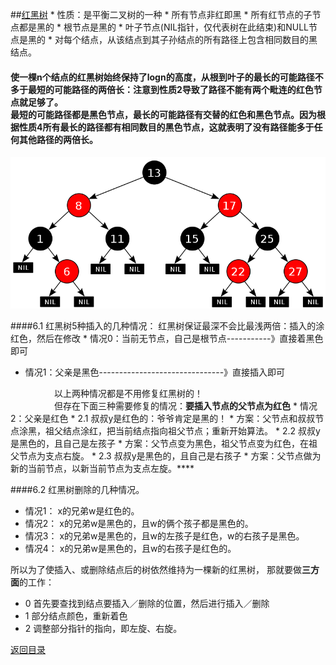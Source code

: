 ##[红黑树](http://blog.csdn.net/chenhuajie123/article/details/11951777)
* 
性质：是平衡二叉树的一种
    * 
所有节点非红即黑
    * 
所有红节点的子节点都是黑的
    * 
根节点是黑的
    * 
叶子节点(NIL指针，仅代表树在此结束)和NULL节点是黑的
    * 
对每个结点，从该结点到其子孙结点的所有路径上包含相同数目的黑结点。
#### 使一棵n个结点的红黑树始终保持了logn的高度，从根到叶子的最长的可能路径不多于最短的可能路径的两倍长：注意到性质2导致了路径不能有两个毗连的红色节点就足够了。<br>最短的可能路径都是黑色节点，最长的可能路径有交替的红色和黑色节点。因为根据性质4所有最长的路径都有相同数目的黑色节点，这就表明了没有路径能多于任何其他路径的两倍长。

![](1355319681_6107.png)

####6.1 红黑树5种插入的几种情况：
红黑树保证最深不会比最浅两倍：插入的涂红色，然后在修改
* 
情况0：当前无节点，自己是根节点-----------》直接着黑色即可
* 情况1：父亲是黑色-------------------------------》直接插入即可

　　　　　以上两种情况都是不用修复红黑树的！<br>
　　　　　但存在下面三种需要修复的情况：**要插入节点的父节点为红色**
* 
情况2：父亲是红色
    * 2.1
叔叔y是红色的：爷爷肯定是黑的！
        * 
方案：父节点和叔叔节点涂黑，祖父结点涂红，把当前结点指向祖父节点；重新开始算法。
    * 2.2
叔叔y是黑色的，且自己是左孩子
        * 
方案：父节点变为黑色，祖父节点变为红色，在祖父节点为支点右旋。
    * 2.3
叔叔y是黑色的，且自己是右孩子
        * 
方案：父节点做为新的当前节点，以新当前节点为支点左旋。****

####6.2 红黑树删除的几种情况。
* 情况1：
x的兄弟w是红色的。
* 情况2：
x的兄弟w是黑色的，且w的俩个孩子都是黑色的。
* 情况3：
x的兄弟w是黑色的，且w的左孩子是红色，w的右孩子是黑色。
* 情况4：
x的兄弟w是黑色的，且w的右孩子是红色的。

所以为了使插入、或删除结点后的树依然维持为一棵新的红黑树，
那就要做**三方面**的工作：
* 0
首先要查找到结点要插入／删除的位置，然后进行插入／删除
* 1
部分结点颜色，重新着色
* 2
调整部分指针的指向，即左旋、右旋。

[返回目录](README.md)